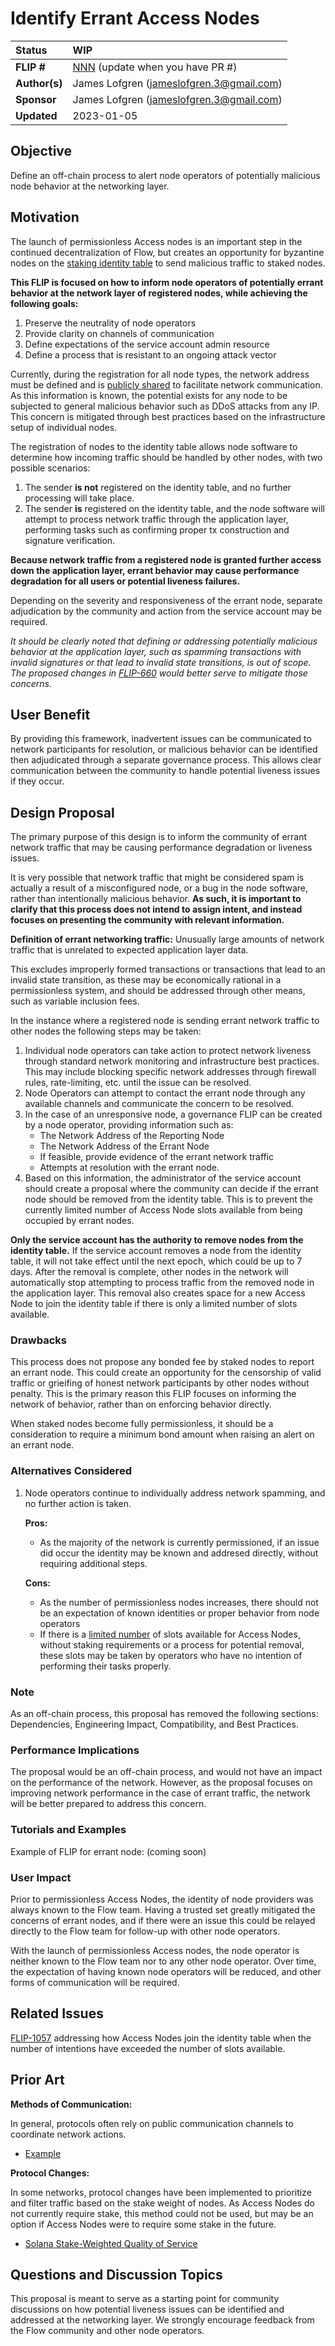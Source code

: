 # Identify Errant Access Nodes

| Status        | WIP                                            |
:-------------- |:---------------------------------------------------- |
| **FLIP #**    | [NNN](https://github.com/onflow/flow/pull/NNN) (update when you have PR #)|
| **Author(s)** | James Lofgren (jameslofgren.3@gmail.com)           | 
| **Sponsor**   | James Lofgren (jameslofgren.3@gmail.com)             |
| **Updated**   | 2023-01-05                                           |

## Objective

Define an off-chain process to alert node operators of potentially malicious node behavior at the networking layer.

## Motivation

The launch of permissionless Access nodes is an important step in the continued decentralization of Flow, but creates an opportunity for byzantine nodes on the [staking identity table](https://github.com/onflow/flow-core-contracts/blob/master/contracts/FlowIDTableStaking.cdc) to send malicious traffic to staked nodes.

**This FLIP is focused on how to inform node operators of potentially errant behavior at the network layer of registered nodes, while achieving the following goals:**  

1. Preserve the neutrality of node operators
2. Provide clarity on channels of communication
3. Define expectations of the service account admin resource
4. Define a process that is resistant to an ongoing attack vector

Currently, during the registration for all node types, the network address must be defined and is [publicly shared](https://flowscan.org/staking/nodes) to facilitate network communication. As this information is known, the potential exists for any node to be subjected to general malicious behavior such as DDoS attacks from any IP. This concern is mitigated through best practices based on the infrastructure setup of individual nodes.

The registration of nodes to the identity table allows node software to determine how incoming traffic should be handled by other nodes, with two possible scenarios:

1. The sender **is not** registered on the identity table, and no further processing will take place.
2. The sender **is** registered on the identity table, and the node software will attempt to process network traffic through the application layer, performing tasks such as confirming proper tx construction and signature verification.

**Because network traffic from a registered node is granted further access down the application layer, errant behavior may cause performance degradation for all users or potential liveness failures.**

Depending on the severity and responsiveness of the errant node, separate adjudication by the community and action from the service account may be required.

_It should be clearly noted that defining or addressing potentially malicious behavior at the application layer, such as spamming transactions with invalid signatures or that lead to invalid state transitions, is out of scope. The proposed changes in [FLIP-660](https://github.com/onflow/flow/blob/master/flips/20211007-transaction-fees.md) would better serve to mitigate those concerns._

## User Benefit

By providing this framework, inadvertent issues can be communicated to network participants for resolution, or malicious behavior can be identified then adjudicated through a separate governance process. This allows clear communication between the community to handle potential liveness issues if they occur.

## Design Proposal

The primary purpose of this design is to inform the community of errant network traffic that may be causing performance degradation or liveness issues. 

It is very possible that network traffic that might be considered spam is actually a result of a misconfigured node, or a bug in the node software, rather than intentionally malicious behavior. **As such, it is important to clarify that this process does not intend to assign intent, and instead focuses on presenting the community with relevant information.**

**Definition of errant networking traffic:** Unusually large amounts of network traffic that is unrelated to expected application layer data. 

This excludes improperly formed transactions or transactions that lead to an invalid state transition, as these may be economically rational in a permissionless system, and should be addressed through other means, such as variable inclusion fees.

In the instance where a registered node is sending errant network traffic to other nodes the following steps may be taken:

1. Individual node operators can take action to protect network liveness through standard network monitoring and infrastructure best practices. This may include blocking specific network addresses through firewall rules, rate-limiting, etc. until the issue can be resolved.
2. Node Operators can attempt to contact the errant node through any available channels and communicate the concern to be resolved.
3. In the case of an unresponsive node, a governance FLIP can be created by a node operator, providing information such as:
    + The Network Address of the Reporting Node
    + The Network Address of the Errant Node
    + If feasible, provide evidence of the errant network traffic
    + Attempts at resolution with the errant node.
4. Based on this information, the administrator of the service account should create a proposal where the community can decide if the errant node should be removed from the identity table. This is to prevent the currently limited number of Access Node slots available from being occupied by errant nodes. 

**Only the service account has the authority to remove nodes from the identity table.** If the service account removes a node from the identity table, it will not take effect until the next epoch, which could be up to 7 days. After the removal is complete, other nodes in the network will automatically stop attempting to process traffic from the removed node in the application layer. This removal also creates space for a new Access Node to join the identity table if there is only a limited number of slots available. 


### Drawbacks

This process does not propose any bonded fee by staked nodes to report an errant node. This could create an opportunity for the censorship of valid traffic or grieifing of honest network participants by other nodes without penalty. This is the primary reason this FLIP focuses on informing the network of behavior, rather than on enforcing behavior directly.

When staked nodes become fully permissionless, it should be a consideration to require a minimum bond amount when raising an alert on an errant node.  

### Alternatives Considered

1. Node operators continue to individually address network spamming, and no further action is taken.

    **Pros:** 
    + As the majority of the network is currently permissioned, if an issue did occur the identity may be known and addresed directly, without requiring additional steps.

    **Cons:**
    + As the number of permissionless nodes increases, there should not be an expectation of known identities or proper behavior from node operators
    + If there is a [limited number](https://github.com/onflow/flips/blob/main/protocol/20220719-automated-slot-assignment.md) of slots available for Access Nodes, without staking requirements or a process for potential removal, these slots may be taken by operators who have no intention of performing their tasks properly.


### Note

As an off-chain process, this proposal has removed the following sections: Dependencies, Engineering Impact, Compatibility, and Best Practices.

### Performance Implications

The proposal would be an off-chain process, and would not have an impact on the performance of the network. However, as the proposal focuses on improving network performance in the case of errant traffic, the network will be better prepared to address this concern.

### Tutorials and Examples

Example of FLIP for errant node: (coming soon)

### User Impact

Prior to permissionless Access Nodes, the identity of node providers was always known to the Flow team. Having a trusted set greatly mitigated the concerns of errant nodes, and if there were an issue this could be relayed directly to the Flow team for follow-up with other node operators.

With the launch of permissionless Access nodes, the node operator is neither known to the Flow team nor to any other node operator. Over time, the expectation of having known node operators will be reduced, and other forms of communication will be required.

## Related Issues

[FLIP-1057](https://forum.onflow.org/t/flip-1057-automated-slot-assignment/3447/) addressing how Access Nodes join the identity table when the number of intentions have exceeded the number of slots available.  

## Prior Art

**Methods of Communication:**

In general, protocols often rely on public communication channels to coordinate network actions. 
+ [Example](https://twitter.com/SolanaStatus/status/1520508697100926977)

**Protocol Changes:**

In some networks, protocol changes have been implemented to prioritize and filter traffic based on the stake weight of nodes. As Access Nodes do not currently require stake, this method could not be used, but may be an option if Access Nodes were to require some stake in the future. 
+ [Solana Stake-Weighted Quality of Service](https://github.com/solana-labs/solana/pull/25406)


## Questions and Discussion Topics

This proposal is meant to serve as a starting point for community discussions on how potential liveness issues can be identified and addressed at the networking layer. We strongly encourage feedback from the Flow community and other node operators.
